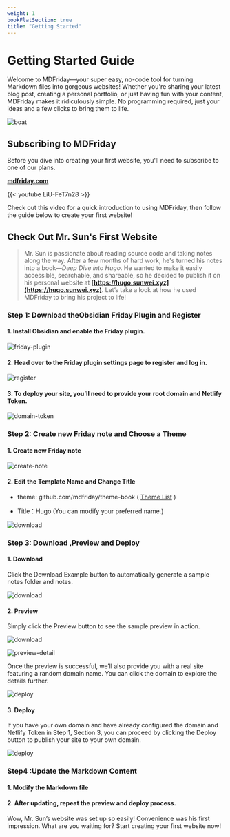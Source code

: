 ```yaml
---
weight: 1
bookFlatSection: true
title: "Getting Started"
---
```

# Getting Started Guide
Welcome to MDFriday—your super easy, no-code tool for turning Markdown files into gorgeous websites! Whether you're sharing your latest blog post, creating a personal portfolio, or just having fun with your content, MDFriday makes it ridiculously simple. No programming required, just your ideas and a few clicks to bring them to life.

![boat](images/boat.png)

## Subscribing to MDFriday

Before you dive into creating your first website, you'll need to subscribe to one of our plans. 

 **[mdfriday.com](https://mdfriday.com/service/pricing)**

{{< youtube LiU-FeT7n28 >}}

Check out this video for a quick introduction to using MDFriday, then follow the guide below to create your first website!

## Check Out Mr. Sun's First Website

>Mr. Sun is passionate about reading source code and taking notes along the way. After a few months of hard work, he's turned his notes into a book—_Deep Dive into Hugo_. He wanted to make it easily accessible, searchable, and shareable, so he decided to publish it on his personal website at **[https://hugo.sunwei.xyz](https://hugo.sunwei.xyz)**. Let’s take a look at how he used MDFriday to bring his project to life!

### **Step 1: Download theObsidian Friday Plugin and Register**  

#### 1. Install Obsidian and enable the Friday plugin.  

![friday-plugin](images/friday-plugin1.png)

#### 2. Head over to the Friday plugin settings page to register and log in.  
 
![register](images/register1.png)

#### 3. To deploy your site, you’ll need to provide your root domain and Netlify Token.

![domain-token](images/domain-token.png)

### **Step 2: Create new Friday note and Choose a Theme**  

#### 1. Create new Friday note

![create-note](images/create-note1.png)

#### 2. Edit the Template Name  and  Change Title

* theme: github.com/mdfriday/theme-book  ( [Theme List](https://help.mdfriday.com/book/themes/) )

* Title：Hugo (You can modify your preferred name.)

![download](images/download.png)

### **Step 3: Download ,Preview and Deploy**  

#### 1. Download 

Click the Download Example button to automatically generate a sample notes folder and notes.

![download](images/download-example.png)

#### 2. Preview

Simply click the Preview button to see the sample preview in action.

![download](images/preview.png)

![preview-detail](images/preview-detail.png)

Once the preview is successful, we’ll also provide you with a real site featuring a random domain name. You can click the domain to explore the details further.

![deploy](images/deploy.png)

#### 3. Deploy

If you have your own domain and have already configured the domain and Netlify Token in Step 1, Section 3, you can proceed by clicking the Deploy button to publish your site to your own domain.

![deploy](images/deploy.png)

### **Step4 :Update the Markdown Content** 

#### 1. Modify the Markdown file 
#### 2. After updating, repeat the preview and deploy process.

Wow, Mr. Sun’s website was set up so easily! Convenience was his first impression.
What are you waiting for? Start creating your first website now!